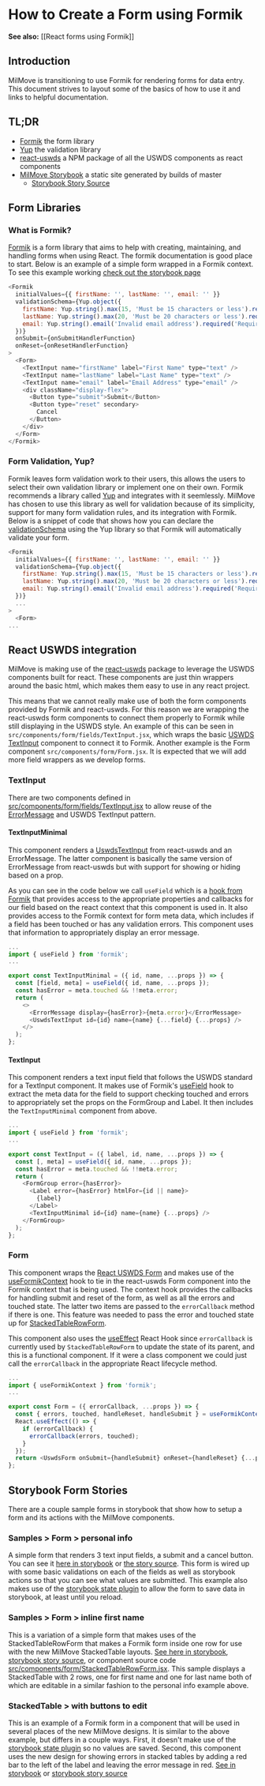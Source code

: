 # How to Create a Form using Formik

**See also:** [[React forms using Formik]]

## Introduction

MilMove is transitioning to use Formik for rendering forms for data entry. This document strives to layout some of the basics of how to use it and links to helpful documentation.

## TL;DR

* [Formik](https://jaredpalmer.com/formik/docs/overview) the form library
* [Yup](https://github.com/jquense/yup) the validation library
* [react-uswds](https://github.com/trussworks/react-uswds) a NPM package of all the USWDS components as react components
* [MilMove Storybook](https://storybook.move.mil/) a static site generated by builds of master
  * [Storybook Story Source](https://github.com/transcom/mymove/blob/master/src/stories)

## Form Libraries

### What is Formik?

[Formik](https://jaredpalmer.com/formik/docs/overview) is a form library that aims to help with creating, maintaining, and handling forms when using React. The formik documentation is good place to start. Below is an example of a simple form wrapped in a Formik context. To see this example working [check out the storybook page](https://storybook.move.mil/?path=/story/samples-form--personal-info)

```javascript
<Formik
  initialValues={{ firstName: '', lastName: '', email: '' }}
  validationSchema={Yup.object({
    firstName: Yup.string().max(15, 'Must be 15 characters or less').required('Required'),
    lastName: Yup.string().max(20, 'Must be 20 characters or less').required('Required'),
    email: Yup.string().email('Invalid email address').required('Required'),
  })}
  onSubmit={onSubmitHandlerFunction}
  onReset={onResetHandlerFunction}
>
  <Form>
    <TextInput name="firstName" label="First Name" type="text" />
    <TextInput name="lastName" label="Last Name" type="text" />
    <TextInput name="email" label="Email Address" type="email" />
    <div className="display-flex">
      <Button type="submit">Submit</Button>
      <Button type="reset" secondary>
        Cancel
      </Button>
    </div>
  </Form>
</Formik>
```

### Form Validation, Yup?

Formik leaves form validation work to their users, this allows the users to select their own validation library or implement one on their own. Formik recommends a library called [Yup](https://github.com/jquense/yup) and integrates with it seemlessly. MilMove has chosen to use this library as well for validation because of its simplicity, support for many form validation rules, and its integration with Formik. Below is a snippet of code that shows how you can declare the [validationSchema](https://jaredpalmer.com/formik/docs/guides/validation#validationschema) using the Yup library so that Formik will automatically validate your form.

```javascript
<Formik
  initialValues={{ firstName: '', lastName: '', email: '' }}
  validationSchema={Yup.object({
    firstName: Yup.string().max(15, 'Must be 15 characters or less').required('Required'),
    lastName: Yup.string().max(20, 'Must be 20 characters or less').required('Required'),
    email: Yup.string().email('Invalid email address').required('Required'),
  })}
  ...
>
  <Form>
...
```

## React USWDS integration

MilMove is making use of the [react-uswds](https://github.com/trussworks/react-uswds) package to leverage the USWDS components built for react. These components are just thin wrappers around the basic html, which makes them easy to use in any react project.

This means that we cannot really make use of both the form components provided by Formik and react-uswds. For this reason we are wrapping the react-uswds form components to connect them properly to Formik while still displaying in the USWDS style. An example of this can be seen in `src/components/form/fields/TextInput.jsx`, which wraps the basic [USWDS TextInput](https://github.com/trussworks/react-uswds/blob/develop/src/components/forms/TextInput/TextInput.tsx) component to connect it to Formik. Another example is the Form component `src/components/form/Form.jsx`. It is expected that we will add more field wrappers as we develop forms.

### TextInput

There are two components defined in [src/components/form/fields/TextInput.jsx](https://github.com/transcom/mymove/blob/master/src/components/form/fields/TextInput.jsx) to allow reuse of the [ErrorMessage](https://github.com/transcom/mymove/blob/master/src/components/form/ErrorMessage.jsx) and USWDS TextInput pattern.

#### TextInputMinimal

This component renders a [UswdsTextInput](https://github.com/trussworks/react-uswds/blob/develop/src/components/forms/TextInput/TextInput.tsx) from react-uswds and an ErrorMessage. The latter component is basically the same version of ErrorMessage from react-uswds but with support for showing or hiding based on a prop.

As you can see in the code below we call `useField` which is a [hook from Formik](https://jaredpalmer.com/formik/docs/api/useField) that provides access to the appropriate properties and callbacks for our field based on the react context that this component is used in. It also provides access to the Formik context for form meta data, which includes if a field has been touched or has any validation errors. This component uses that information to appropriately display an error message.

```javascript
...
import { useField } from 'formik';
...

export const TextInputMinimal = ({ id, name, ...props }) => {
  const [field, meta] = useField({ id, name, ...props });
  const hasError = meta.touched && !!meta.error;
  return (
    <>
      <ErrorMessage display={hasError}>{meta.error}</ErrorMessage>
      <UswdsTextInput id={id} name={name} {...field} {...props} />
    </>
  );
};
```

#### TextInput

This component renders a text input field that follows the USWDS standard for a TextInput component. It makes use of Formik's [useField](https://jaredpalmer.com/formik/docs/api/useField) hook to extract the meta data for the field to support checking touched and errors to appropriately set the props on the FormGroup and Label. It then includes the `TextInputMinimal` component from above.

```javascript
...
import { useField } from 'formik';
...

export const TextInput = ({ label, id, name, ...props }) => {
  const [, meta] = useField({ id, name, ...props });
  const hasError = meta.touched && !!meta.error;
  return (
    <FormGroup error={hasError}>
      <Label error={hasError} htmlFor={id || name}>
        {label}
      </Label>
      <TextInputMinimal id={id} name={name} {...props} />
    </FormGroup>
  );
};
```

### Form

This component wraps the [React USWDS Form](https://github.com/trussworks/react-uswds/blob/develop/src/components/forms/Form/Form.tsx) and makes use of the [useFormikContext](https://jaredpalmer.com/formik/docs/api/useFormikContext) hook to tie in the react-uswds Form component into the Formik context that is being used. The context hook provides the callbacks for handling submit and reset of the form, as well as all the errors and touched state. The latter two items are passed to the `errorCallback` method if there is one. This feature was needed to pass the error and touched state up for [StackedTableRowForm](https://github.com/transcom/mymove/blob/master/src/components/form/StackedTableRowForm.jsx).

This component also uses the [useEffect](https://reactjs.org/docs/hooks-effect.html) React Hook since `errorCallback` is currently used by `StackedTableRowForm` to update the state of its parent, and this is a functional component. If it were a class component we could just call the `errorCallback` in the appropriate React lifecycle method.

```javascript
...
import { useFormikContext } from 'formik';
...

export const Form = ({ errorCallback, ...props }) => {
  const { errors, touched, handleReset, handleSubmit } = useFormikContext();
  React.useEffect(() => {
    if (errorCallback) {
      errorCallback(errors, touched);
    }
  });
  return <UswdsForm onSubmit={handleSubmit} onReset={handleReset} {...props} />;
};
```

## Storybook Form Stories

There are a couple sample forms in storybook that show how to setup a form and its actions with the MilMove components.

### Samples > Form > personal info

A simple form that renders 3 text input fields, a submit and a cancel button. You can see it [here in storybook](https://storybook.move.mil/?path=/story/samples-form--personal-info) or [the story source](https://github.com/transcom/mymove/blob/master/src/stories/samples.stories.jsx). This form is wired up with some basic validations on each of the fields as well as storybook actions so that you can see what values are submitted. This example also makes use of the [storybook state plugin](https://github.com/dump247/storybook-state) to allow the form to save data in storybook, at least until you reload.

### Samples > Form > inline first name

This is a variation of a simple form that makes uses of the StackedTableRowForm that makes a Formik form inside one row for use with the new MilMove StackedTable layouts. [See here in storybook](https://storybook.move.mil/?path=/story/samples-form--inline-first-name), [storybook story source](https://github.com/transcom/mymove/blob/master/src/stories/samples.stories.jsx), or component source code [src/components/form/StackedTableRowForm.jsx](https://github.com/transcom/mymove/blob/master/src/components/form/StackedTableRowForm.jsx). This sample displays a StackedTable with 2 rows, one for first name and one for last name both of which are editable in a similar fashion to the personal info example above.

### StackedTable > with buttons to edit

This is an example of a Formik form in a component that will be used in several places of the new MilMove designs. It is similar to the above example, but differs in a couple ways. First, it doesn't make use of the [storybook state plugin](https://github.com/dump247/storybook-state) so no values are saved. Second, this component uses the new design for showing errors in stacked tables by adding a red bar to the left of the label and leaving the error message in red. [See in storybook](https://storybook.move.mil/?path=/story/components-stackedtable--with-buttons-to-edit) or [storybook story source](https://github.com/transcom/mymove/blob/master/src/stories/stackedTable.stories.jsx)
